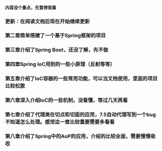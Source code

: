 #### 内容没个重点，先暂停观看
### 更新：在阅读文档后现在开始继续更新
### 第二章简单搭建了一个基于Spring框架的项目
### 第三章介绍了Spring Boot，还没了解，先不做
### 第四章Spring IoC用到的一些小原理（反射等等）
### 第五章介绍了IoC容器的一些常用功能，可以当文档使用，里面的项目比较松散
### 第六章深入介绍IoC的一些机制，没看懂，等过几天再看
### 第七章介绍了代理类在切点和切面的应用，7.5自动代理写到一个bug不知道怎么处理。感觉这一章比较重要需要多看看
### 第八章介绍了Spring中的AoP的应用，介绍的比较全面，需要慢慢吸收

